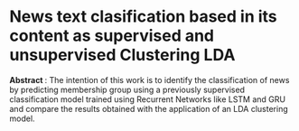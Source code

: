 # News text clasification based in its content as supervised and unsupervised Clustering LDA

<b> **Abstract** </b> : The intention of this work is to identify the classification of news by predicting membership group using a previously supervised classification model trained using Recurrent Networks like LSTM and GRU and compare the results obtained with the application of an LDA clustering model.

